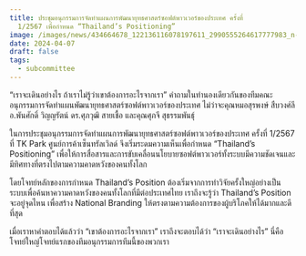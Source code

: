 ```yaml
---
title: ประชุมอนุกรรมการจัดทำแผนการพัฒนายุทธศาสตร์ซอฟต์พาวเวอร์ของประเทศ ครั้งที่
  1/2567 เพื่อกำหนด “Thailand’s Positioning”
image: /images/news/434664678_122136116078197611_2990555264617777983_n-1-.jpg
date: 2024-04-07
draft: false
tags:
  - subcommittee
---
```

“เราจะเดินอย่างไร ถ้าเราไม่รู้ว่าเขาต้องการอะไรจากเรา” คำถามในทำนองเดียวกันของทีมคณะอนุกรรมการจัดทำแผนพัฒนายุทธศาสตร์ซอฟต์พาวเวอร์ของประเทศ ไม่ว่าจะคุณหมอสุรพงษ์ สืบวงศ์ลี อ.พันศักดิ์ วิญญรัตน์ ดร.ศุภวุฒิ สายเชื้อ และคุณศุภจี สุธรรมพันธุ์ 

ในการประชุมอนุกรรมการจัดทำแผนการพัฒนายุทธศาสตร์ซอฟต์พาวเวอร์ของประเทศ ครั้งที่ 1/2567 ที่ TK Park  ศูนย์การค้าเซ็นทรัลเวิลด์ จึงเริ่มระดมความเห็นเพื่อกำหนด “Thailand’s Positioning” เพื่อให้การสื่อสารและการขับเคลื่อนนโยบายซอฟต์พาวเวอร์ทั้งระบบมีความชัดเจนและมีทิศทางที่ตรงไปตามความคาดหวังของคนทั้งโลก

โดยโจทย์หลักของการกำหนด Thailand’s Position ต้องเริ่มจากการทำวิจัยครั้งใหญ่อย่างเป็นระบบเพื่อค้นหาความคาดหวังของคนทั้งโลกที่มีต่อประเทศไทย เราถึงจะรู้ว่า Thailand’s Position จะอยู่จุดไหน เพื่อสร้าง National Branding ให้ตรงตามความต้องการของผู้บริโภคให้ได้มากและดีที่สุด

เมื่อเราหาคำตอบได้แล้วว่า “เขาต้องการอะไรจากเรา” เราถึงจะตอบได้ว่า “เราจะเดินอย่างไร” นี่คือโจทย์ใหญ่โจทย์แรกของทีมอนุกรรมการทีมนี้ของพวกเรา
